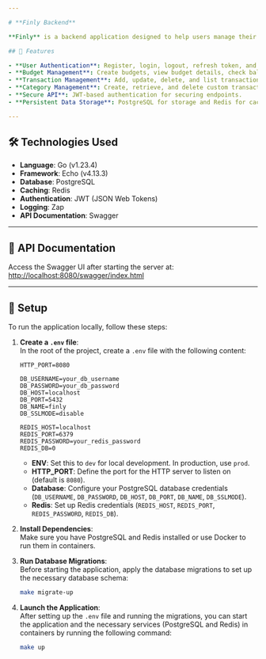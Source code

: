 ```yaml
---

# **Finly Backend**

**Finly** is a backend application designed to help users manage their personal finances. It enables efficient tracking of expenses and income, budget management, and custom categories for enhanced financial organization. Built using **Go**, the backend provides a **RESTful API** for seamless frontend integration.

## 🚀 Features

- **User Authentication**: Register, login, logout, refresh token, and fetch user profile.
- **Budget Management**: Create budgets, view budget details, check balances, and view transaction history.
- **Transaction Management**: Add, update, delete, and list transactions (deposits/withdrawals).
- **Category Management**: Create, retrieve, and delete custom transaction categories.
- **Secure API**: JWT-based authentication for securing endpoints.
- **Persistent Data Storage**: PostgreSQL for storage and Redis for caching.

---
```


## 🛠️ Technologies Used

- **Language**: Go (v1.23.4)
- **Framework**: Echo (v4.13.3)
- **Database**: PostgreSQL
- **Caching**: Redis
- **Authentication**: JWT (JSON Web Tokens)
- **Logging**: Zap
- **API Documentation**: Swagger

---

## 📖 API Documentation

Access the Swagger UI after starting the server at:  
[http://localhost:8080/swagger/index.html](http://localhost:8080/swagger/index.html)

---

## 📝 Setup

To run the application locally, follow these steps:

1. **Create a `.env` file**:  
   In the root of the project, create a `.env` file with the following content:

    ```env
    HTTP_PORT=8080

    DB_USERNAME=your_db_username
    DB_PASSWORD=your_db_password
    DB_HOST=localhost
    DB_PORT=5432
    DB_NAME=finly
    DB_SSLMODE=disable

    REDIS_HOST=localhost
    REDIS_PORT=6379
    REDIS_PASSWORD=your_redis_password
    REDIS_DB=0
    ```

   - **ENV**: Set this to `dev` for local development. In production, use `prod`.
   - **HTTP_PORT**: Define the port for the HTTP server to listen on (default is `8080`).
   - **Database**: Configure your PostgreSQL database credentials (`DB_USERNAME`, `DB_PASSWORD`, `DB_HOST`, `DB_PORT`, `DB_NAME`, `DB_SSLMODE`).
   - **Redis**: Set up Redis credentials (`REDIS_HOST`, `REDIS_PORT`, `REDIS_PASSWORD`, `REDIS_DB`).

2. **Install Dependencies**:  
   Make sure you have PostgreSQL and Redis installed or use Docker to run them in containers.

3. **Run Database Migrations**:  
   Before starting the application, apply the database migrations to set up the necessary database schema:

    ```bash
    make migrate-up
    ```

4. **Launch the Application**:  
   After setting up the `.env` file and running the migrations, you can start the application and the necessary services (PostgreSQL and Redis) in containers by running the following command:

    ```bash
    make up
    ```
